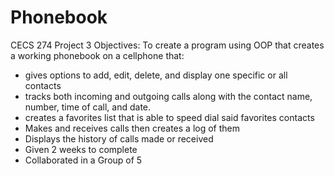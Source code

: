 # Phonebook
CECS 274 Project 3
Objectives:
To create a program using OOP that creates a working phonebook on a cellphone that:
-  gives options to add, edit, delete, and display one specific or all contacts
-  tracks both incoming and outgoing calls along with the contact
  name, number, time of call, and date.
- creates a favorites list that is able to speed dial said favorites contacts 
- Makes and receives calls then creates a log of them
- Displays the history of calls made or received
- Given 2 weeks to complete
- Collaborated in a Group of 5
